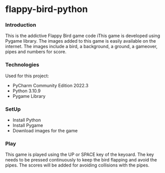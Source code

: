 # flappy-bird-python

### Introduction
This is the addictive Flappy Bird game code iThis game is developed using Pygame library. The images added to this game is easily available on the internet. The images include a bird, a background, a ground, a gameover, pipes and numbers for score. 

### Technologies
Used for this project:
* PyCharm Community Edition 2022.3
* Python 3.10.9
* Pygame Library

### SetUp
* Install Python
* Install Pygame
* Download images for the game

### Play
This game is played using the UP or SPACE key of the keyoard. The key needs to be pressed continuously to keep the bird flapping and avoid the pipes. The scores will be added for avoiding collisions with the pipes.